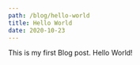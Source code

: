 ```yaml
---
path: /blog/hello-world
title: Hello World
date: 2020-10-23
---
```

This is my first Blog post. Hello World!